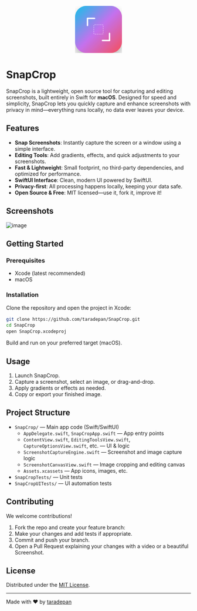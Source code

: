 <p align="center">
  <img src="https://github.com/taradepan/SnapCrop/raw/main/SnapCrop/Assets.xcassets/AppIcon.appiconset/SnapCrop%20128.png" alt="SnapCrop Logo" width="128" height="128"/>
</p>

# SnapCrop

SnapCrop is a lightweight, open source tool for capturing and editing screenshots, built entirely in Swift for **macOS**. Designed for speed and simplicity, SnapCrop lets you quickly capture and enhance screenshots with privacy in mind—everything runs locally, no data ever leaves your device.

## Features

- **Snap Screenshots**: Instantly capture the screen or a window using a simple interface.
- **Editing Tools**: Add gradients, effects, and quick adjustments to your screenshots.
- **Fast & Lightweight**: Small footprint, no third-party dependencies, and optimized for performance.
- **SwiftUI Interface**: Clean, modern UI powered by SwiftUI.
- **Privacy-first**: All processing happens locally, keeping your data safe.
- **Open Source & Free**: MIT licensed—use it, fork it, improve it!


## Screenshots
![image](https://github.com/user-attachments/assets/22271dc5-dd1c-4f17-a67a-07cb365a923e)

## Getting Started

### Prerequisites

- Xcode (latest recommended)
- macOS 

### Installation

Clone the repository and open the project in Xcode:

```sh
git clone https://github.com/taradepan/SnapCrop.git
cd SnapCrop
open SnapCrop.xcodeproj
```

Build and run on your preferred target (macOS).

## Usage

1. Launch SnapCrop.
2. Capture a screenshot, select an image, or drag-and-drop.
3. Apply gradients or effects as needed.
4. Copy or export your finished image.

## Project Structure

- `SnapCrop/` — Main app code (Swift/SwiftUI)
  - `AppDelegate.swift`, `SnapCropApp.swift` — App entry points
  - `ContentView.swift`, `EditingToolsView.swift`, `CaptureOptionsView.swift`, etc. — UI & logic
  - `ScreenshotCaptureEngine.swift` — Screenshot and image capture logic
  - `ScreenshotCanvasView.swift` — Image cropping and editing canvas
  - `Assets.xcassets` — App icons, images, etc.
- `SnapCropTests/` — Unit tests
- `SnapCropUITests/` — UI automation tests

## Contributing

We welcome contributions!

1. Fork the repo and create your feature branch:
2. Make your changes and add tests if appropriate.
3. Commit and push your branch.
4. Open a Pull Request explaining your changes with a video or a beautiful Screenshot.


## License

Distributed under the [MIT License](LICENSE).

---

Made with ❤️ by [taradepan](https://github.com/taradepan)
